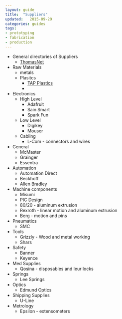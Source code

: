 ```yaml
---
layout: guide
title:  "Suppliers"
updated:   2015-09-29
categories: guides
tags:
- prototyping
- fabrication
- production
---
```


* General directories of Suppliers
    * [ThomasNet](http://www.thomasnet.com/)
* Raw Materials
    * metals
    * Plasitcs
        * [TAP Plastics](http://www.tapplastics.com/)
        *
* Electronics
    * High Level
        * Adafruit
        * Sain Smart
        * Spark Fun
    * Low Level
        * Digikey
        * Mouser
    * Cabling
        * L-Com - connectors and wires
* General
    * McMaster
    * Grainger
    * Essentra
* Automation
    * Automation Direct
    * Beckhoff
    * Allen Bradley
* Machine components
    * Misumi
    * PIC Design
    * 80/20 - aluminum extrusion
    * Rexroth - linear motion and aluminum extrusion
    * Berg - motion and pins
* Pneumatics
    * SMC
* Tools
    * Grizzly - Wood and metal working
    * Shars
* Safety
    * Banner
    * Keyence
* Med Supplies
    * Qosina - disposables and leur locks
* Springs
    * Lee Springs
* Optics
    * Edmund Optics
* Shipping Supplies
    * U-Line
* Metrology
    * Epsilon - extensometers
